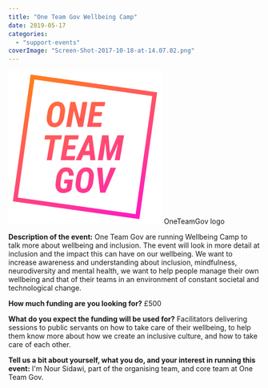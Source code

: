 ```yaml
---
title: "One Team Gov Wellbeing Camp"
date: 2019-05-17
categories:
  - "support-events"
coverImage: "Screen-Shot-2017-10-18-at-14.07.02.png"
---
```


[![OneTeamGov logo](images/Screen-Shot-2017-10-18-at-14.07.02.png)](https://www.ukgovcamp.com/wp-content/uploads/2017/10/Screen-Shot-2017-10-18-at-14.07.02.png) OneTeamGov logo

**Description of the event:** One Team Gov are running Wellbeing Camp to talk more about wellbeing and inclusion. The event will look in more detail at inclusion and the impact this can have on our wellbeing. We want to increase awareness and understanding about inclusion, mindfulness, neurodiversity and mental health, we want to help people manage their own wellbeing and that of their teams in an environment of constant societal and technological change.

**How much funding are you looking for?** £500

**What do you expect the funding will be used for?** Facilitators delivering sessions to public servants on how to take care of their wellbeing, to help them know more about how we create an inclusive culture, and how to take care of each other.

**Tell us a bit about yourself, what you do, and your interest in running this event:** I'm Nour Sidawi, part of the organising team, and core team at One Team Gov.
